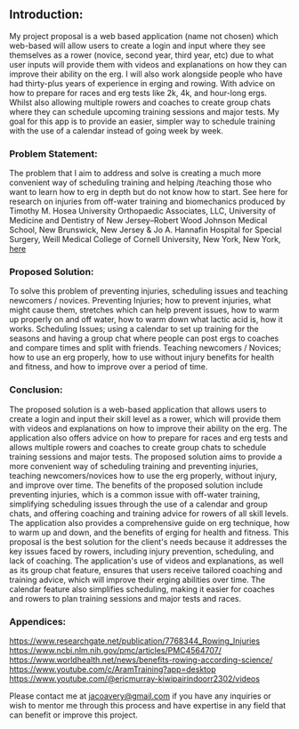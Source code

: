 ## Introduction:
My project proposal is a web based application (name not chosen) which web-based will allow users to create a login and input where they see themselves as a rower (novice, second year, third year, etc) due to what user inputs will provide them with videos and explanations on how they can improve their ability on the erg. I will also work alongside people who have had thirty-plus years of experience in erging and rowing. With advice on how to prepare for races and erg tests like 2k, 4k, and hour-long ergs. Whilst also allowing multiple rowers and coaches to create group chats where they can schedule upcoming training sessions and major tests. My goal for this app is to provide an easier, simpler way to schedule training with the use of a calendar instead of going week by week.


###  Problem Statement:
The problem that I aim to address and solve is creating a much more convenient way of scheduling training and helping /teaching those who want to learn how to erg in depth but do not know how to start. See here for research on injuries from off-water training and biomechanics produced by Timothy M. Hosea University Orthopaedic Associates, LLC, University of Medicine and Dentistry of New Jersey–Robert Wood Johnson Medical School, New Brunswick, New Jersey & Jo A. Hannafin Hospital for Special Surgery, Weill Medical College of Cornell University, New York, New York, [here](https://www.ncbi.nlm.nih.gov/pmc/articles/PMC345926)


### Proposed Solution:
To solve this problem of preventing injuries, scheduling issues and teaching newcomers / novices. Preventing Injuries; how to prevent injuries, what might cause them, stretches which can help prevent issues, how to warm up properly on and off water, how to warm down what lactic acid is, how it works. Scheduling Issues; using a calendar to set up training for the seasons and having a group chat where people can post ergs to coaches and compare times and split with friends. Teaching newcomers / Novices; how to use an erg properly, how to use without injury benefits for health and fitness, and how to improve over a period of time.


### Conclusion:
The proposed solution is a web-based application that allows users to create a login and input their skill level as a rower, which will provide them with videos and explanations on how to improve their ability on the erg. The application also offers advice on how to prepare for races and erg tests and allows multiple rowers and coaches to create group chats to schedule training sessions and major tests. The proposed solution aims to provide a more convenient way of scheduling training and preventing injuries, teaching newcomers/novices how to use the erg properly, without injury, and improve over time. The benefits of the proposed solution include preventing injuries, which is a common issue with off-water training, simplifying scheduling issues through the use of a calendar and group chats, and offering coaching and training advice for rowers of all skill levels. The application also provides a comprehensive guide on erg technique, how to warm up and down, and the benefits of erging for health and fitness. This proposal is the best solution for the client's needs because it addresses the key issues faced by rowers, including injury prevention, scheduling, and lack of coaching. The application's use of videos and explanations, as well as its group chat feature, ensures that users receive tailored coaching and training advice, which will improve their erging abilities over time. The calendar feature also simplifies scheduling, making it easier for coaches and rowers to plan training sessions and major tests and races.


### Appendices:
https://www.researchgate.net/publication/7768344_Rowing_Injuries   
https://www.ncbi.nlm.nih.gov/pmc/articles/PMC4564707/
https://www.worldhealth.net/news/benefits-rowing-according-science/
https://www.youtube.com/c/AramTraining?app=desktop
https://www.youtube.com/@ericmurray-kiwipairindoorr2302/videos

Please contact me at jacoavery@gmail.com if you have any inquiries or wish to mentor me through this process and have expertise in any field that can benefit or improve this project.
